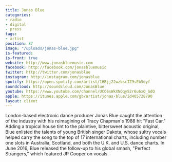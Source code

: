```yaml
---
title: Jonas Blue
categories:
- radio
- digital
- press
tags:
- artist
position: 87
image: "/uploads/jonas-blue.jpg"
is-featured: 
is-front: true
website: http://www.jonasbluemusic.com
facebook: http://facebook.com/jonasbluemusic
twitter: http://twitter.com/jonasblue
instagram: http://instagram.com/jonasblue
spotify: https://open.spotify.com/artist/1HBjj22wzbscIZ9sEb5dyf
soundcloud: http://soundcloud.com/JonasBlue
youtube: https://www.youtube.com/channel/UCC6sWkXNQqyS2r6u6xQ_GdQ
apple: https://itunes.apple.com/gb/artist/jonas-blue/id405728790
layout: client
---
```


London-based electronic dance producer Jonas Blue caught the attention of the industry with his reimagining of Tracy Chapman's 1988 hit "Fast Car." Adding a tropical house tint to the plaintive, bittersweet acoustic original, Blue enlisted the talents of young British singer Dakota, whose sultry vocals helped carry the song to the top of 17 international charts, including number one slots in Australia, Scotland, and both the U.K. and U.S. dance charts. In June 2016, Blue released the follow-up to his global smash, "Perfect Strangers," which featured JP Cooper on vocals.